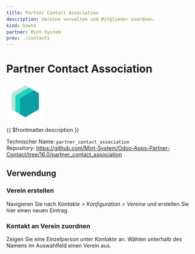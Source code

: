 ```yaml
---
title: Partner Contact Association
description: Vereine verwalten und Mitglieder zuordnen.
kind: howto
partner: Mint-System
prev: ./contacts
---
```

# Partner Contact Association
![icon_oms_box](attachments/icons_odoo_mint_system.png)

{{ $frontmatter.description }}

Technischer Name: `partner_contact_association`\
Repository: <https://github.com/Mint-System/Odoo-Apps-Partner-Contact/tree/16.0/partner_contact_association>

## Verwendung

### Verein erstellen

Navigieren Sie nach *Kontakte > Konfiguration > Vereine* und erstellen Sie hier einen neuen Eintrag.

### Kontakt an Verein zuordnen

Zeigen Sie eine Einzelperson unter *Kontakte* an. Wählen unterhalb des Namens im Auswahlfeld einen Verein aus.
